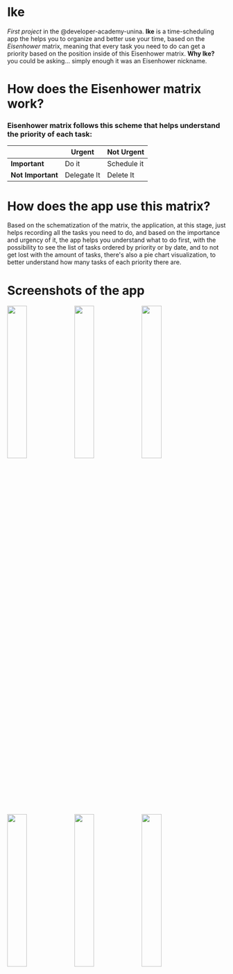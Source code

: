 
# Ike
*First project* in the @developer-academy-unina.
**Ike** is a time-scheduling app the helps you to organize and better use your time, based on the *Eisenhower* matrix, meaning that every task you need to do can get a priority based on the position inside of this Eisenhower matrix.
**Why Ike?** you could be asking... simply enough it was an Eisenhower nickname.

# How does the Eisenhower matrix work?
### Eisenhower matrix follows this scheme that helps understand the priority of each task:

|| Urgent | Not Urgent |
|---| --- | ----------- |
|**Important**| Do it | Schedule it |
|**Not Important**| Delegate It | Delete It |

# How does the app use this matrix?
Based on the schematization of the matrix, the application, at this stage, just helps recording all the tasks you need to do, and based on the importance and urgency of it, the app helps you understand what to do first, with the possibility to see the list of tasks ordered by priority or by date, and to not get lost with the amount of tasks, there's also a pie chart visualization, to better understand how many tasks of each priority there are.

# Screenshots of the app

<kbd><img src= "https://github.com/g-celentano/Ike/assets/111139129/ff0b6489-2aa1-459e-8dd6-b11ab224e8d7" width = "30%" height="30%"></kbd> 
<kbd><img src= "https://github.com/g-celentano/Ike/assets/111139129/1014cebb-e3ed-45d0-a60d-cafcf6689018" width = "30%" height="30%"></kbd>
<kbd><img src= "https://github.com/g-celentano/Ike/assets/111139129/71ecce9b-1e38-48cf-8b9d-edeaff221a0c" width = "30%" height="30%"></kbd> 
<kbd><img src= "https://github.com/g-celentano/Ike/assets/111139129/aa44c62b-2ad2-458d-bc9f-f2b8aa37a778" width = "30%" height="30%"></kbd> 
<kbd><img src= "https://github.com/g-celentano/Ike/assets/111139129/ab5b0a55-da21-478d-9dfc-6d1ebf2c5c36" width = "30%" height="30%"></kbd> 
<kbd><img src= "https://github.com/g-celentano/Ike/assets/111139129/10de6709-2442-47d0-8189-7c58359b9d9d" width = "30%" height="30%"></kbd> 


